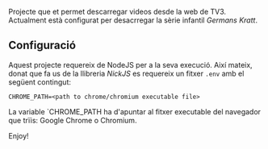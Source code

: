 Projecte que et permet descarregar videos desde la web de TV3. Actualment està configurat per desacrregar la sèrie infantil *Germans Kratt*.

## Configuració

Aquest projecte requereix de NodeJS per a la seva execució. Així mateix, donat que fa us de la llibreria *NickJS* es requereix un fitxer `.env` amb el següent contingut:

```
CHROME_PATH=<path to chrome/chromium executable file>
```

La variable `CHROME_PATH ha d'apuntar al fitxer executable del navegador que trïis: Google Chrome o Chromium.

Enjoy!
